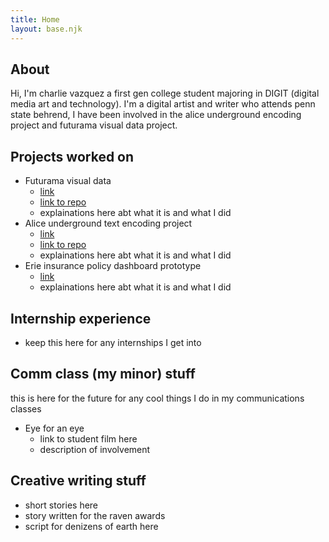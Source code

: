 ```yaml
---
title: Home
layout: base.njk
---
```


## About
Hi, I'm charlie vazquez a first gen college student majoring in DIGIT (digital media art and technology). I'm a digital artist and writer who attends penn state behrend, I have been involved in the alice underground encoding project and futurama visual data project.

## Projects worked on
- Futurama visual data 
  - <a href="https://mystkitteh.github.io/TeamFuturama/index.html">link</a>
  - <a href="https://github.com/MystKitteh/TeamFuturama">link to repo</a>
  - explainations here abt what it is and what I did
- Alice underground text encoding project
  - <a href="https://madisonsciarrillo.github.io/AliceUndergroundProject/">link</a>
  - <a href="https://github.com/MadisonSciarrillo/AliceUndergroundProject">link to repo</a>
  - explainations here abt what it is and what I did
- Erie insurance policy dashboard prototype
  - <a href="https://miro.com/app/board/uXjVLYVd5ns=/">link</a> 
  - explainations here abt what it is and what I did

## Internship experience
- keep this here for any internships I get into

## Comm class (my minor) stuff
this is here for the future for any cool things I do in my communications classes

- Eye for an eye
  - link to student film here
  - description of involvement

## Creative writing stuff
- short stories here
- story written for the raven awards
- script for denizens of earth here
